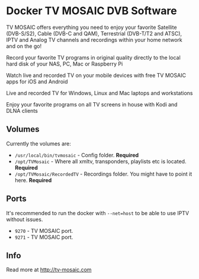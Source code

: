 # Docker TV MOSAIC DVB Software

TV MOSAIC offers everything you need to enjoy your favorite Satellite (DVB-S/S2), Cable (DVB-C and QAM), Terrestrial (DVB-T/T2 and ATSC), IPTV and Analog TV channels and recordings within your home network and on the go!

Record your favorite TV programs in original quality directly to the local hard disk of your NAS, PC, Mac or Raspberry Pi

Watch live and recorded TV on your mobile devices with free TV MOSAIC apps for iOS and Android

Live and recorded TV for Windows, Linux and Mac laptops and workstations

Enjoy your favorite programs on all TV screens in house with Kodi and DLNA clients

## Volumes

Currently the volumes are:

* `/usr/local/bin/tvmosaic` - Config folder. **Required**
* `/opt/TVMosaic` - Where all xmltv, transponders, playlists etc is located. **Required**
* `/opt/TVMosaic/RecordedTV` - Recordings folder. You might have to point it here. **Required**

## Ports

It's recommended to run the docker with `--net=host` to be able to use IPTV without issues.

* `9270` - TV MOSAIC port.
* `9271` - TV MOSAIC port.

## Info

Read more at http://tv-mosaic.com
